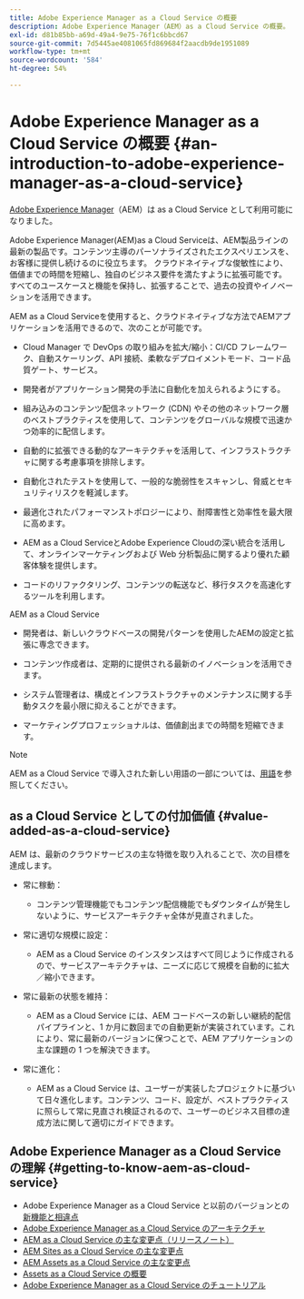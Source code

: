 ```yaml
---
title: Adobe Experience Manager as a Cloud Service の概要
description: Adobe Experience Manager（AEM）as a Cloud Service の概要。
exl-id: d81b85bb-a69d-49a4-9e75-76f1c6bbcd67
source-git-commit: 7d5445ae4081065fd869684f2aacdb9de1951089
workflow-type: tm+mt
source-wordcount: '584'
ht-degree: 54%

---
```


# Adobe Experience Manager as a Cloud Service の概要 {#an-introduction-to-adobe-experience-manager-as-a-cloud-service}

[Adobe Experience Manager](https://www.adobe.com/marketing/experience-manager.html)（AEM）は as a Cloud Service として利用可能になりました。

Adobe Experience Manager(AEM)as a Cloud Serviceは、AEM製品ラインの最新の製品です。コンテンツ主導のパーソナライズされたエクスペリエンスを、お客様に提供し続けるのに役立ちます。 クラウドネイティブな俊敏性により、価値までの時間を短縮し、独自のビジネス要件を満たすように拡張可能です。 すべてのユースケースと機能を保持し、拡張することで、過去の投資やイノベーションを活用できます。

AEM as a Cloud Serviceを使用すると、クラウドネイティブな方法でAEMアプリケーションを活用できるので、次のことが可能です。

* Cloud Manager で DevOps の取り組みを拡大/縮小：CI/CD フレームワーク、自動スケーリング、API 接続、柔軟なデプロイメントモード、コード品質ゲート、サービス。

* 開発者がアプリケーション開発の手法に自動化を加えられるようにする。

* 組み込みのコンテンツ配信ネットワーク (CDN) やその他のネットワーク層のベストプラクティスを使用して、コンテンツをグローバルな規模で迅速かつ効率的に配信します。

* 自動的に拡張できる動的なアーキテクチャを活用して、インフラストラクチャに関する考慮事項を排除します。

* 自動化されたテストを使用して、一般的な脆弱性をスキャンし、脅威とセキュリティリスクを軽減します。

* 最適化されたパフォーマンストポロジーにより、耐障害性と効率性を最大限に高めます。

* AEM as a Cloud ServiceとAdobe Experience Cloudの深い統合を活用して、オンラインマーケティングおよび Web 分析製品に関するより優れた顧客体験を提供します。

* コードのリファクタリング、コンテンツの転送など、移行タスクを高速化するツールを利用します。

AEM as a Cloud Service

* 開発者は、新しいクラウドベースの開発パターンを使用したAEMの設定と拡張に専念できます。

* コンテンツ作成者は、定期的に提供される最新のイノベーションを活用できます。

* システム管理者は、構成とインフラストラクチャのメンテナンスに関する手動タスクを最小限に抑えることができます。

* マーケティングプロフェッショナルは、価値創出までの時間を短縮できます。

>[!NOTE]
>AEM as a Cloud Service で導入された新しい用語の一部については、[用語](terminology.md)を参照してください。

## as a Cloud Service としての付加価値 {#value-added-as-a-cloud-service}

AEM は、最新のクラウドサービスの主な特徴を取り入れることで、次の目標を達成します。

* 常に稼動：

   * コンテンツ管理機能でもコンテンツ配信機能でもダウンタイムが発生しないように、サービスアーキテクチャ全体が見直されました。

* 常に適切な規模に設定：

   * AEM as a Cloud Service のインスタンスはすべて同じように作成されるので、サービスアーキテクチャは、ニーズに応じて規模を自動的に拡大／縮小できます。

* 常に最新の状態を維持：

   * AEM as a Cloud Service には、AEM コードベースの新しい継続的配信パイプラインと、1 か月に数回までの自動更新が実装されています。これにより、常に最新のバージョンに保つことで、AEM アプリケーションの主な課題の 1 つを解決できます。

* 常に進化：

   * AEM as a Cloud Service は、ユーザーが実装したプロジェクトに基づいて日々進化します。コンテンツ、コード、設定が、ベストプラクティスに照らして常に見直され検証されるので、ユーザーのビジネス目標の達成方法に関して適切にガイドできます。

## Adobe Experience Manager as a Cloud Service の理解 {#getting-to-know-aem-as-cloud-service}

* Adobe Experience Manager as a Cloud Service と以前のバージョンとの[新機能と相違点](/help/overview/what-is-new-and-different.md)
* [Adobe Experience Manager as a Cloud Service のアーキテクチャ](/help/overview/architecture.md)
* [AEM as a Cloud Service の主な変更点（リリースノート）](/help/release-notes/aem-cloud-changes.md)
* [AEM Sites as a Cloud Service の主な変更点](/help/sites-cloud/sites-cloud-changes.md)
* [AEM Assets as a Cloud Service の主な変更点](/help/assets/assets-cloud-changes.md)
* [Assets as a Cloud Service の概要](/help/assets/overview.md)
* [Adobe Experience Manager as a Cloud Service のチュートリアル](https://experienceleague.adobe.com/docs/experience-manager-learn/cloud-service/overview.html?lang=ja)
